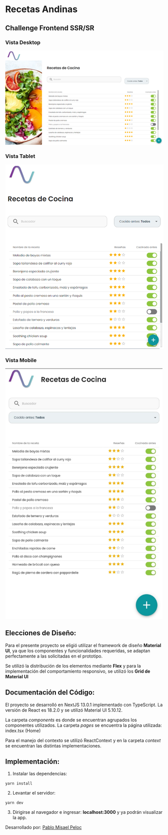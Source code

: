 # Recetas Andinas

## Challenge Frontend SSR/SR

### Vista Desktop

<img src="docs/img/desktop.png" alt="desktop" width="1000"/>

### Vista Tablet

<img src="docs/img/tablet.png" alt="tablet" width="600"/>

### Vista Mobile

<img src="docs/img/mobile.jpg" alt="mobile" width="500"/>

## Elecciones de Diseño:

Para el presente proyecto se eligió utilizar el framework de diseño **Material UI**, ya que los componentes y funcionalidades requeridas, se adaptan perfectamente a las solicitadas en el prototipo.

Se utilizó la distribución de los elementos mediante **Flex** y para la implementación del comportamiento responsivo, se utilizó los **Grid de Material UI**

## Documentación del Código:

El proyecto se desarrolló en NextJS 13.0.1 implementado con TypeScript. La versión de React es 18.2.0 y se utilizó Material UI 5.10.12.

La carpeta _components_ es donde se encuentran agrupados los componentes utilizados. La carpeta _pages_ se encuentra la página utilizada: index.tsx (Home)

Para el manejo del contexto se utilizó ReactContext y en la carpeta _context_ se encuentran las distintas implementaciones.

## Implementación:

1. Instalar las dependencias:

```
yarn install
```

2. Levantar el servidor:

```
yarn dev
```

3. Dirigirse al navegador e ingresar: **localhost:3000** y ya podrán visualizar la app.

Desarrollado por: [Pablo Misael Peloc](mailto:pmpeloc@gmail.com)
